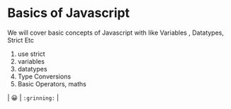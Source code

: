 # Basics of Javascript 

We will cover basic concepts of Javascript with like Variables , Datatypes, Strict Etc 

1. use strict 
2. variables
3. datatypes 
4. Type Conversions
5. Basic Operators, maths

| :grinning: | `:grinning:` | 
